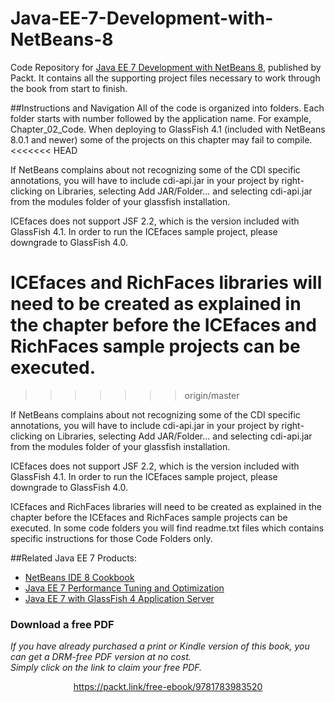 # Java-EE-7-Development-with-NetBeans-8
Code Repository for [Java EE 7 Development with NetBeans 8](https://www.packtpub.com/application-development/java-ee-7-development-netbeans-8?utm_source=github&utm_medium=repository&utm_campaign=9781783983520), published by Packt. It contains all the supporting project files necessary to work through the book from start to finish.


##Instructions and Navigation
All of the code is organized into folders. Each folder starts with number followed by the application name. For example,
Chapter_02_Code.
When deploying to GlassFish 4.1 (included with NetBeans 8.0.1 and newer) some of the projects on this chapter may fail to compile.
<<<<<<< HEAD

If NetBeans complains about not recognizing some of the CDI specific annotations, you will have to include cdi-api.jar in your project by right-clicking on Libraries, selecting Add JAR/Folder... and selecting cdi-api.jar from the modules folder of your glassfish installation.

ICEfaces does not support JSF 2.2, which is the version included with GlassFish 4.1. In order to run the ICEfaces sample project, please downgrade to GlassFish 4.0.

ICEfaces and RichFaces libraries will need to be created as explained in the chapter before the ICEfaces and RichFaces sample projects can be executed.
=======
>>>>>>> origin/master

If NetBeans complains about not recognizing some of the CDI specific annotations, you will have to include cdi-api.jar in your project by right-clicking on Libraries, selecting Add JAR/Folder... and selecting cdi-api.jar from the modules folder of your glassfish installation.

ICEfaces does not support JSF 2.2, which is the version included with GlassFish 4.1. In order to run the ICEfaces sample project, please downgrade to GlassFish 4.0.

ICEfaces and RichFaces libraries will need to be created as explained in the chapter before the ICEfaces and RichFaces sample projects can be executed.
In some code folders you will find readme.txt files which contains specific instructions for those Code Folders only.

##Related Java EE 7 Products:
* [NetBeans IDE 8 Cookbook](https://www.packtpub.com/application-development/netbeans-ide-8-cookbook?utm_source=github&utm_medium=repository&utm_campaign=9781782167761)
* [Java EE 7 Performance Tuning and Optimization](https://www.packtpub.com/application-development/java-ee-7-performance-tuning-and-optimization?utm_source=github&utm_medium=repository&utm_campaign=9781782176428)
* [Java EE 7 with GlassFish 4 Application Server](https://www.packtpub.com/application-development/java-ee-7-glassfish-4-application-server?utm_source=github&utm_medium=repository&utm_campaign=9781782176886)
### Download a free PDF

 <i>If you have already purchased a print or Kindle version of this book, you can get a DRM-free PDF version at no cost.<br>Simply click on the link to claim your free PDF.</i>
<p align="center"> <a href="https://packt.link/free-ebook/9781783983520">https://packt.link/free-ebook/9781783983520 </a> </p>